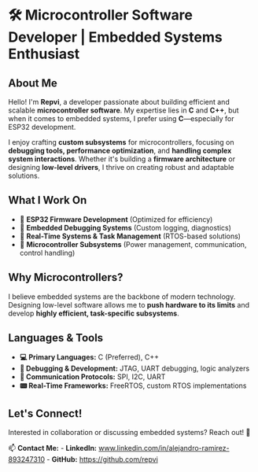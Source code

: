 # 🛠️ Microcontroller Software Developer | Embedded Systems Enthusiast

## About Me
Hello! I'm **Repvi**, a developer passionate about building efficient and scalable **microcontroller software**. My expertise lies in **C** and **C++**, but when it comes to embedded systems, I prefer using **C**—especially for ESP32 development.

I enjoy crafting **custom subsystems** for microcontrollers, focusing on **debugging tools, performance optimization**, and **handling complex system interactions**. Whether it's building a **firmware architecture** or designing **low-level drivers**, I thrive on creating robust and adaptable solutions.

## What I Work On
- 🔹 **ESP32 Firmware Development** (Optimized for efficiency)
- 🔹 **Embedded Debugging Systems** (Custom logging, diagnostics)  
- 🔹 **Real-Time Systems & Task Management** (RTOS-based solutions)  
- 🔹 **Microcontroller Subsystems** (Power management, communication, control handling)  

## Why Microcontrollers?
I believe embedded systems are the backbone of modern technology. Designing low-level software allows me to **push hardware to its limits** and develop **highly efficient, task-specific subsystems**.

## Languages & Tools
- **💻 Primary Languages:** C (Preferred), C++  
- **🔧 Debugging & Development:** JTAG, UART debugging, logic analyzers  
- **🔗 Communication Protocols:** SPI, I2C, UART  
- **📟 Real-Time Frameworks:** FreeRTOS, custom RTOS implementations  

## Let's Connect!
Interested in collaboration or discussing embedded systems? Reach out! 🚀  

📫 **Contact Me:**
    - **LinkedIn:** www.linkedin.com/in/alejandro-ramirez-893247310
    - **GitHub:** https://github.com/repvi
